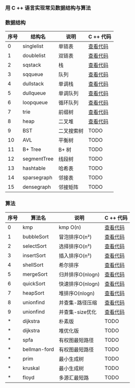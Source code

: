 ### 用 C ++ 语言实现常见数据结构与算法


### 数据结构

| 序号 | 结构名      | 说明       | C ++ 代码                                                                                            |
|------|-------------|------------|------------------------------------------------------------------------------------------------------|
| 0    | singlelist  | 单链表     | [查看代码](https://github.com/MiniKimmy/c-dsa/blob/master/algorithms/list/singlelist/staticlist.cpp) |
| 1    | doublelist  | 双链表     | [查看代码](https://github.com/MiniKimmy/c-dsa/blob/master/algorithms/list/doublelist/doublelist.cpp) |
| 2    | sqstack     | 栈         | [查看代码](https://github.com/MiniKimmy/c-dsa/blob/master/algorithms/stack/sqstack.cpp)              |
| 3    | sqqueue     | 队列       | [查看代码](https://github.com/MiniKimmy/c-dsa/blob/master/algorithms/queue/sqqueue.cpp)              |
| 4    | dullstack   | 单调栈     | [查看代码](https://github.com/MiniKimmy/c-dsa/blob/master/algorithms/stack/dullstack.cpp)            |
| 5    | dullqueue   | 单调队列   | [查看代码](https://github.com/MiniKimmy/c-dsa/blob/master/algorithms/queue/dullqueue.cpp)            |
| 6    | loopqueue   | 循环队列   | [查看代码](https://github.com/MiniKimmy/c-dsa/blob/master/algorithms/queue/loopqueue.cpp)            |
| 7    | trie        | 前缀树     | [查看代码](https://github.com/MiniKimmy/c-dsa/blob/master/algorithms/tree/trie/trie.cpp)             |
| 8    | heap        | 二叉堆     | [查看代码](https://github.com/MiniKimmy/c-dsa/blob/master/algorithms/heap/heap.cpp)                  |
| 9    | BST         | 二叉搜索树 | TODO                                                                                                 |
| 10   | AVL         | 平衡树     | TODO                                                                                                 |
| 11   | B+ Tree     | B+ 树      | TODO                                                                                                 |
| 12   | segmentTree | 线段树     | TODO                                                                                                 |
| 13   | hashtable   | 哈希表     | TODO                                                                                                 |
| 14   | sparsegraph | 邻接表     | TODO                                                                                                 |
| 15   | densegraph  | 邻接矩阵   | TODO                                                                                                 |



### 算法

| 序号 | 算法名       | 说明             | C ++ 代码                                                                                          |
|------|--------------|------------------|----------------------------------------------------------------------------------------------------|
| 0    | kmp          | kmp O(n)         | [查看代码](https://github.com/MiniKimmy/c-dsa/blob/master/algorithms/kmp/kmp.cpp)                  |
| 1    | bubbleSort   | 冒泡排序O(n²)    | [查看代码](https://github.com/MiniKimmy/c-dsa/blob/master/algorithms/sort/bubbleSort.cpp)          |
| 2    | selectSort   | 选择排序O(n²)    | [查看代码](https://github.com/MiniKimmy/c-dsa/blob/master/algorithms/sort/selectSort.cpp)          |
| 3    | insertSort   | 插入排序O(n²)    | [查看代码](https://github.com/MiniKimmy/c-dsa/blob/master/algorithms/sort/insertSort.cpp)          |
| 4    | shellSort    | 希尔排序         | [查看代码](https://github.com/MiniKimmy/c-dsa/blob/master/algorithms/sort/shellSort.cpp)           |
| 5    | mergeSort    | 归并排序O(nlogn) | [查看代码](https://github.com/MiniKimmy/c-dsa/blob/master/algorithms/sort/mergeSort.cpp)           |
| 6    | quickSort    | 快速排序O(nlogn) | [查看代码](https://github.com/MiniKimmy/c-dsa/blob/master/algorithms/sort/quickSort.cpp)           |
| 7    | heapSort     | 堆排序O(nlogn)   | [查看代码](https://github.com/MiniKimmy/c-dsa/blob/master/algorithms/sort/heapSort.cpp)            |
| 8    | unionfind    | 并查集-路径压缩  | [查看代码](https://github.com/MiniKimmy/c-dsa/blob/master/algorithms/unionfind/unionfind.cpp)      |
| 9    | unionfind    | 并查集-size优化  | [查看代码](https://github.com/MiniKimmy/c-dsa/blob/master/algorithms/unionfind/unionfind_size.cpp) |
| *    | dijkstra     | 朴素版           | TODO                                                                                               |
| *    | dijkstra     | 堆优化版         | TODO                                                                                               |
| *    | spfa         | 有权图最短路径   | TODO                                                                                               |
| *    | bellman-ford | 有权图最短路径   | TODO                                                                                               |
| *    | prim         | 最小生成树       | TODO                                                                                               |
| *    | kruskal      | 最小生成树       | TODO                                                                                               |
| *    | floyd        | 多源汇最短路     | TODO                                                                                               |